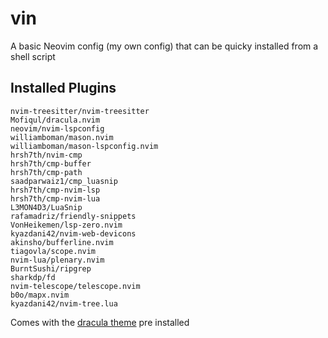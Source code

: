 # vin

A basic Neovim config (my own config) that can be quicky installed from a shell script


## Installed Plugins
```
nvim-treesitter/nvim-treesitter
Mofiqul/dracula.nvim
neovim/nvim-lspconfig
williamboman/mason.nvim
williamboman/mason-lspconfig.nvim
hrsh7th/nvim-cmp
hrsh7th/cmp-buffer
hrsh7th/cmp-path
saadparwaiz1/cmp_luasnip
hrsh7th/cmp-nvim-lsp
hrsh7th/cmp-nvim-lua
L3MON4D3/LuaSnip
rafamadriz/friendly-snippets
VonHeikemen/lsp-zero.nvim
kyazdani42/nvim-web-devicons
akinsho/bufferline.nvim
tiagovla/scope.nvim
nvim-lua/plenary.nvim
BurntSushi/ripgrep
sharkdp/fd
nvim-telescope/telescope.nvim
b0o/mapx.nvim
kyazdani42/nvim-tree.lua
```

Comes with the [dracula theme](https://draculatheme.com) pre installed


